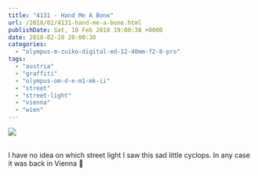 ```yaml
---
title: "4131 - Hand Me A Bone"
url: /2018/02/4131-hand-me-a-bone.html
publishDate: Sat, 10 Feb 2018 19:00:38 +0000
date: 2018-02-10 20:00:38
categories: 
  - "olympus-m-zuiko-digital-ed-12-40mm-f2-8-pro"
tags: 
  - "austria"
  - "graffiti"
  - "olympus-om-d-e-m1-mk-ii"
  - "street"
  - "street-light"
  - "vienna"
  - "wien"
---
```

<div class="container">
<div class="center"><a target="_blank" href="https://d25zfm9zpd7gm5.cloudfront.net/1200x1200/2017/20170529_130137_lr.jpg"><img class="webfeedsFeaturedVisual" src="https://d25zfm9zpd7gm5.cloudfront.net/0600x0600/2017/20170529_130137_lr.jpg" /></a></div>
</div>
<br />

I have no idea on which street light I saw this sad little cyclops. In any case it was back in Vienna 🙂
